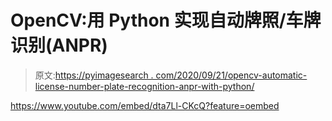 # OpenCV:用 Python 实现自动牌照/车牌识别(ANPR)

> 原文:[https://pyimagesearch . com/2020/09/21/opencv-automatic-license-number-plate-recognition-anpr-with-python/](https://pyimagesearch.com/2020/09/21/opencv-automatic-license-number-plate-recognition-anpr-with-python/)

<https://www.youtube.com/embed/dta7Ll-CKcQ?feature=oembed>